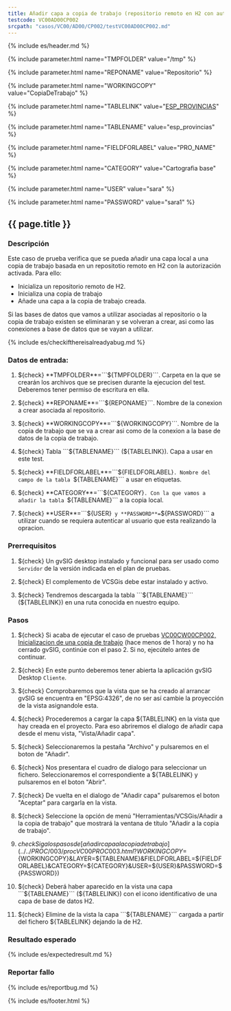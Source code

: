```yaml
---
title: Añadir capa a copia de trabajo (repositorio remoto en H2 con autorización)
testcode: VC00AD00CP002
srcpath: "casos/VC00/AD00/CP002/testVC00AD00CP002.md"
---
```


{% include es/header.md %}

{% include parameter.html name="TMPFOLDER" value="/tmp" %}

{% include parameter.html name="REPONAME" value="Repositorio" %}

{% include parameter.html name="WORKINGCOPY" value="CopiaDeTrabajo" %}

{% include parameter.html name="TABLELINK" value="<a href='../../data/esp_provincias.csv'>ESP_PROVINCIAS</a>" %}

{% include parameter.html name="TABLENAME" value="esp_provincias" %}

{% include parameter.html name="FIELDFORLABEL" value="PRO_NAME" %}

{% include parameter.html name="CATEGORY" value="Cartografia base" %}

{% include parameter.html name="USER" value="sara" %}

{% include parameter.html name="PASSWORD" value="sara1" %}

## {{ page.title }}

### Descripción

Este caso de prueba verifica que se pueda añadir una capa local a una copia de trabajo
basada en un repositotio remoto en H2 con la autorización activada.
Para ello:
* Inicializa un repositorio remoto de H2.
* Inicializa una copia de trabajo
* Añade una capa a la copia de trabajo creada.

Si las bases de datos que vamos a utilizar asociadas al repositorio o la copia de 
trabajo existen se eliminaran y se volveran a crear, asi como las conexiones a 
base de datos que se vayan a utilizar.


{% include es/checkifthereisalreadyabug.md %}

### Datos de entrada:

1. ${check} **TMPFOLDER**=```${TMPFOLDER}```. Carpeta en la que se crearán los archivos que se precisen 
   durante la ejecucion del test. Deberemos tener permiso de escritura en ella.

2. ${check} **REPONAME**=```${REPONAME}```. Nombre de la conexion a crear asociada al repositorio.

3. ${check} **WORKINGCOPY**=```${WORKINGCOPY}```. Nombre de la copia de trabajo que se va a crear asi como 
   de la conexion a la base de datos de la copia de trabajo. 

4. ${check} Tabla ```${TABLENAME}``` (${TABLELINK}). Capa a usar en este test. 

3. ${check} **FIELDFORLABEL**=```${FIELDFORLABEL}```. Nombre del campo de la tabla ```${TABLENAME}```
   a usar en etiquetas. 

4. ${check} **CATEGORY**=```${CATEGORY}```. Con la que vamos a añadir la tabla ```${TABLENAME}```
   a la copia local.

5. ${check} **USER**=```${USER}``` y **PASSWORD**=```${PASSWORD}``` a utilizar cuando se requiera autenticar al
   usuario que esta realizando la opracion.

### Prerrequisitos

1. ${check} Un gvSIG desktop instalado y funcional para ser usado como ```Servidor``` de la versión indicada
   en el plan de pruebas.

2. ${check} El complemento de VCSGis debe estar instalado y activo.

3. ${check} Tendremos descargada la tabla ```${TABLENAME}``` (${TABLELINK}) en 
   una ruta conocida en nuestro equipo.

### Pasos

1. ${check} Si acaba de ejecutar el caso de pruebas 
   [VC00CW00CP002, Inicializacion de una copia de trabajo](../../CW00/CP002/testVC00CW00CP002.md)
   (hace menos de 1 hora) y no ha cerrado gvSIG, continúe con el paso 2. 
   Si no, ejecútelo antes de continuar.

2. ${check} En este punto deberemos tener abierta la aplicación gvSIG Desktop ```Cliente```.

3. ${check} Comprobaremos  que la vista que se ha creado al arrancar gvSIG se encuentra 
   en "EPSG:4326", de no ser así cambie la proyección de la vista asignandole esta.

4. ${check} Procederemos a cargar la capa ${TABLELINK} en la vista que hay creada 
   en el proyecto. Para eso abriremos el dialogo de añadir capa desde el menu vista, "Vista/Añadir capa".

5. ${check} Seleccionaremos la pestaña "Archivo" y pulsaremos en el boton de "Añadir".

6. ${check} Nos presentara el cuadro de dialogo para seleccionar un fichero. 
   Seleccionaremos el correspondiente a ${TABLELINK} 
   y pulsaremos en el boton "Abrir".

7. ${check} De vuelta en el dialogo de "Añadir capa" pulsaremos el boton "Aceptar" 
   para cargarla en la vista.

8. ${check} Seleccione la opción de menú "Herramientas/VCSGis/Añadir a la copia de trabajo" 
   que mostrará la ventana de título "Añadir a la copia de trabajo".

9. ${check} Siga los pasos de [añadir capa a la copia de trabajo](../../PROC/003/procVC00PROC003.html?WORKINGCOPY=${WORKINGCOPY}&LAYER=${TABLENAME}&FIELDFORLABEL=${FIELDFORLABEL}&CATEGORY=${CATEGORY}&USER=${USER}&PASSWORD=${PASSWORD}) 

10. ${check} Deberá haber aparecido en la vista una capa 
    ```${TABLENAME}``` (${TABLELINK})
    con el icono identificativo de una capa de base de datos H2.

11. ${check} Elimine de la vista la capa ```${TABLENAME}``` cargada 
    a partir del fichero ${TABLELINK} dejando la de H2.

### Resultado esperado

{% include es/expectedresult.md %}

### Reportar fallo

{% include es/reportbug.md %}

{% include es/footer.html %}
